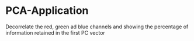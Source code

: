 # PCA-Application
Decorrelate the red, green ad blue channels and showing the percentage of information retained in the first PC vector
